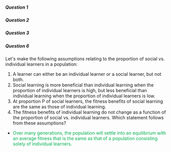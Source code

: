 ##### Question 1

##### Question 2

##### Question 3


##### Question 6
Let's make the following assumptions relating to the proportion of social vs. individual learners in a population:

1. A learner can either be an individual learner or a social learner, but not both.
2. Social learning is more beneficial than individual learning when the proportion of individual learners is high, but less beneficial than individual learning when the proportion of individual learners is low.
3. At proportion P of social learners, the fitness benefits of social learning are the same as those of individual learning.
4. The fitness benefits of individual learning do not change as a function of the proportion of social vs. individual learners.
Which statement follows from these assumptions?

- <span style="color:#00b050">Over many generations, the population will settle into an equilibrium with an average fitness that is the same as that of a population consisting solely of individual learners.</span> 